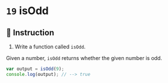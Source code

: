 # `19` isOdd

## 📝 Instruction

1. Write a function called `isOdd`.

Given a number, `isOdd` returns whether the given number is odd.

```Javascript
var output = isOdd(9);
console.log(output); // --> true
```